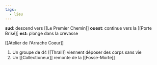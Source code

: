 ```yaml
---
tags:
  - lieu
---
```

**sud**: descend vers [[Le Premier Chemin]]
**ouest**: continue vers la [[Porte Brisé]]
**est:** plonge dans la crevasse

[[Atelier de l'Arrache Coeur]]

1. Un groupe de d4 [[Thrall]] viennent déposer des corps sans vie
2. Un [[Collectioneur]] remonte de la [[Fosse-Morte]]